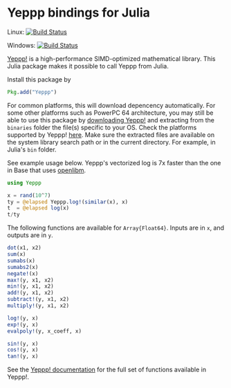 Yeppp bindings for Julia
========================

Linux: [![Build Status](https://travis-ci.org/JuliaLang/Yeppp.jl.svg?branch=master)](https://travis-ci.org/JuliaLang/Yeppp.jl)

Windows: [![Build Status](https://ci.appveyor.com/api/projects/status/github/JuliaLang/Yeppp.jl?branch=master&svg=true)](https://ci.appveyor.com/project/panlanfeng/yeppp-jl/branch/master)

[Yeppp!](http://www.yeppp.info) is a high-performance SIMD-optimized
mathematical library. This Julia package makes it possible to
call Yeppp from Julia.

Install this package by 

```julia
Pkg.add("Yeppp")
```

For common platforms, this will download depencency automatically. For some
other platforms such as PowerPC 64 architecture, you may still be able to 
use this package by [downloading
Yeppp!](http://bitbucket.org/MDukhan/yeppp/downloads/yeppp-1.0.0.zip)
and extracting from the `binaries` folder the file(s) specific to your OS.
Check the platforms supported by Yeppp! [here](https://bitbucket.org/MDukhan/yeppp).
Make sure the extracted files are available on the system library
search path or in the current directory.  For example, in Julia's `bin` folder.

See example usage below. Yeppp's vectorized log is 7x faster than the
one in Base that uses [openlibm](http://www.openlibm.org/).

```julia
using Yeppp

x = rand(10^7)
ty = @elapsed Yeppp.log!(similar(x), x)
t  = @elapsed log(x)
t/ty
````

The following functions are available for `Array{Float64}`. Inputs
are in `x`, and outputs are in `y`.

```julia
dot(x1, x2)
sum(x)
sumabs(x)
sumabs2(x)
negate!(x)
max!(y, x1, x2)
min!(y, x1, x2)
add!(y, x1, x2)
subtract!(y, x1, x2)
multiply!(y, x1, x2)

log!(y, x)
exp!(y, x)
evalpoly!(y, x_coeff, x)

sin!(y, x)
cos!(y, x)
tan!(y, x)
````

See the [Yeppp! documentation](http://docs.yeppp.info/c/modules.html)
for the full set of functions available in Yeppp!.
